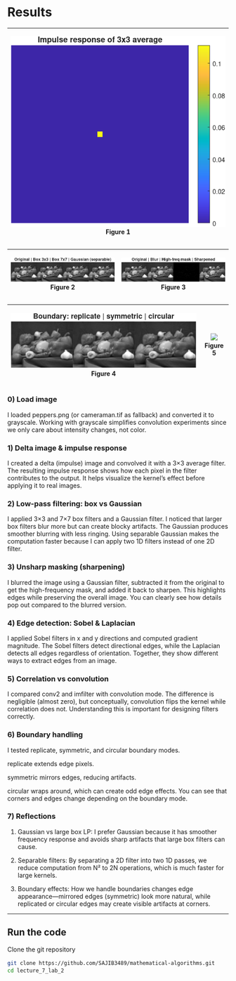 # Results

| <p align="center"><img src="/lecture_7_lab_2/Lab_2_Figure_1.png"/><br/>Figure 1</p> |
| ---------------------------------------------------------------------------------- |


| <p align="center"><img src="/lecture_7_lab_2/Lab_2_Figure_2.png"/><br/>Figure 2</p> | <p align="center"><img src="/lecture_7_lab_2/Lab_2_Figure_3.png"/><br/>Figure 3</p> | 
| ------------------------------------------------------------------------------------- | ------------------------------------------------------------------------------------- |

| <p align="center"><img src="/lecture_7_lab_2/Lab_2_Figure_5.png"/><br/>Figure 4</p> | <p align="center"><img src="/lecture_7_lab_2/Lab_2_Figure_6.png"/><br/>Figure 5</p> |
| ------------------------------------------------------------------------------------- | ------------------------------------------------------------------------------------- | 



### 0) Load image

I loaded peppers.png (or cameraman.tif as fallback) and converted it to grayscale. Working with grayscale simplifies convolution experiments since we only care about intensity changes, not color.

### 1) Delta image & impulse response

I created a delta (impulse) image and convolved it with a 3×3 average filter. The resulting impulse response shows how each pixel in the filter contributes to the output. It helps visualize the kernel’s effect before applying it to real images.

### 2) Low-pass filtering: box vs Gaussian

I applied 3×3 and 7×7 box filters and a Gaussian filter. I noticed that larger box filters blur more but can create blocky artifacts. The Gaussian produces smoother blurring with less ringing. Using separable Gaussian makes the computation faster because I can apply two 1D filters instead of one 2D filter.

### 3) Unsharp masking (sharpening)

I blurred the image using a Gaussian filter, subtracted it from the original to get the high-frequency mask, and added it back to sharpen. This highlights edges while preserving the overall image. You can clearly see how details pop out compared to the blurred version.

### 4) Edge detection: Sobel & Laplacian

I applied Sobel filters in x and y directions and computed gradient magnitude. The Sobel filters detect directional edges, while the Laplacian detects all edges regardless of orientation. Together, they show different ways to extract edges from an image.

### 5) Correlation vs convolution

I compared conv2 and imfilter with convolution mode. The difference is negligible (almost zero), but conceptually, convolution flips the kernel while correlation does not. Understanding this is important for designing filters correctly.

### 6) Boundary handling

I tested replicate, symmetric, and circular boundary modes.

replicate extends edge pixels.

symmetric mirrors edges, reducing artifacts.

circular wraps around, which can create odd edge effects.
You can see that corners and edges change depending on the boundary mode.

### 7) Reflections

1. Gaussian vs large box LP:
I prefer Gaussian because it has smoother frequency response and avoids sharp artifacts that large box filters can cause.

2. Separable filters:
By separating a 2D filter into two 1D passes, we reduce computation from N² to 2N operations, which is much faster for large kernels.

3. Boundary effects:
How we handle boundaries changes edge appearance—mirrored edges (symmetric) look more natural, while replicated or circular edges may create visible artifacts at corners.
---


## Run the code

Clone the git repository

```bash
git clone https://github.com/SAJIB3489/mathematical-algorithms.git
cd lecture_7_lab_2
```